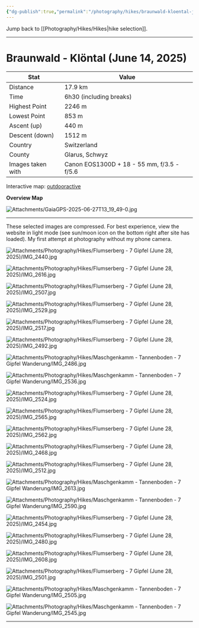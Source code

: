 ```yaml
---
{"dg-publish":true,"permalink":"/photography/hikes/braunwald-kloental-june-14-2025/","hide":"true","updated":"2025-06-28T23:21:26.933+02:00"}
---
```


Jump back to [[Photography/Hikes/Hikes\|hike selection]].

---
# Braunwald - Klöntal (June 14, 2025)

| Stat              | Value                                      |
| ----------------- | ------------------------------------------ |
| Distance          | 17.9 km                                    |
| Time              | 6h30 (including breaks)                    |
| Highest Point     | 2246 m                                     |
| Lowest Point      | 853 m                                      |
| Ascent (up)       | 440 m                                      |
| Descent (down)    | 1512 m                                     |
| Country           | Switzerland                                |
| County            | Glarus, Schwyz                             |
| Images taken with | Canon EOS1300D + 18 - 55 mm, f/3.5 - f/5.6 |

Interactive map: [outdooractive](https://www.outdooractive.com/en/route/hiking-trail/canton-of-glarus/braunwald-kloental/57076907/#dm=1)

**Overview Map**

![Attachments/GaiaGPS-2025-06-27T13_19_49-0.jpg](/img/user/Attachments/GaiaGPS-2025-06-27T13_19_49-0.jpg)

---
These selected images are compressed. For best experience, view the website in light mode (see sun/moon icon on the bottom right after site has loaded). My first attempt at photography without my phone camera.

![Attachments/Photography/Hikes/Flumserberg - 7 Gipfel (June 28, 2025)/IMG_2440.jpg](/img/user/Attachments/Photography/Hikes/Flumserberg%20-%207%20Gipfel%20(June%2028,%202025)/IMG_2440.jpg)

![Attachments/Photography/Hikes/Flumserberg - 7 Gipfel (June 28, 2025)/IMG_2616.jpg](/img/user/Attachments/Photography/Hikes/Flumserberg%20-%207%20Gipfel%20(June%2028,%202025)/IMG_2616.jpg)

![Attachments/Photography/Hikes/Flumserberg - 7 Gipfel (June 28, 2025)/IMG_2507.jpg](/img/user/Attachments/Photography/Hikes/Flumserberg%20-%207%20Gipfel%20(June%2028,%202025)/IMG_2507.jpg)

![Attachments/Photography/Hikes/Flumserberg - 7 Gipfel (June 28, 2025)/IMG_2529.jpg](/img/user/Attachments/Photography/Hikes/Flumserberg%20-%207%20Gipfel%20(June%2028,%202025)/IMG_2529.jpg)

![Attachments/Photography/Hikes/Flumserberg - 7 Gipfel (June 28, 2025)/IMG_2517.jpg](/img/user/Attachments/Photography/Hikes/Flumserberg%20-%207%20Gipfel%20(June%2028,%202025)/IMG_2517.jpg)

![Attachments/Photography/Hikes/Flumserberg - 7 Gipfel (June 28, 2025)/IMG_2492.jpg](/img/user/Attachments/Photography/Hikes/Flumserberg%20-%207%20Gipfel%20(June%2028,%202025)/IMG_2492.jpg)

![Attachments/Photography/Hikes/Maschgenkamm - Tannenboden - 7 Gipfel Wanderung/IMG_2486.jpg](/img/user/Attachments/Photography/Hikes/Maschgenkamm%20-%20Tannenboden%20-%207%20Gipfel%20Wanderung/IMG_2486.jpg)

![Attachments/Photography/Hikes/Maschgenkamm - Tannenboden - 7 Gipfel Wanderung/IMG_2536.jpg](/img/user/Attachments/Photography/Hikes/Maschgenkamm%20-%20Tannenboden%20-%207%20Gipfel%20Wanderung/IMG_2536.jpg)

![Attachments/Photography/Hikes/Flumserberg - 7 Gipfel (June 28, 2025)/IMG_2524.jpg](/img/user/Attachments/Photography/Hikes/Flumserberg%20-%207%20Gipfel%20(June%2028,%202025)/IMG_2524.jpg)

![Attachments/Photography/Hikes/Flumserberg - 7 Gipfel (June 28, 2025)/IMG_2565.jpg](/img/user/Attachments/Photography/Hikes/Flumserberg%20-%207%20Gipfel%20(June%2028,%202025)/IMG_2565.jpg)

![Attachments/Photography/Hikes/Flumserberg - 7 Gipfel (June 28, 2025)/IMG_2562.jpg](/img/user/Attachments/Photography/Hikes/Flumserberg%20-%207%20Gipfel%20(June%2028,%202025)/IMG_2562.jpg)

![Attachments/Photography/Hikes/Flumserberg - 7 Gipfel (June 28, 2025)/IMG_2468.jpg](/img/user/Attachments/Photography/Hikes/Flumserberg%20-%207%20Gipfel%20(June%2028,%202025)/IMG_2468.jpg)

![Attachments/Photography/Hikes/Flumserberg - 7 Gipfel (June 28, 2025)/IMG_2512.jpg](/img/user/Attachments/Photography/Hikes/Flumserberg%20-%207%20Gipfel%20(June%2028,%202025)/IMG_2512.jpg)

![Attachments/Photography/Hikes/Maschgenkamm - Tannenboden - 7 Gipfel Wanderung/IMG_2613.jpg](/img/user/Attachments/Photography/Hikes/Maschgenkamm%20-%20Tannenboden%20-%207%20Gipfel%20Wanderung/IMG_2613.jpg)

![Attachments/Photography/Hikes/Maschgenkamm - Tannenboden - 7 Gipfel Wanderung/IMG_2590.jpg](/img/user/Attachments/Photography/Hikes/Maschgenkamm%20-%20Tannenboden%20-%207%20Gipfel%20Wanderung/IMG_2590.jpg)

![Attachments/Photography/Hikes/Flumserberg - 7 Gipfel (June 28, 2025)/IMG_2454.jpg](/img/user/Attachments/Photography/Hikes/Flumserberg%20-%207%20Gipfel%20(June%2028,%202025)/IMG_2454.jpg)

![Attachments/Photography/Hikes/Flumserberg - 7 Gipfel (June 28, 2025)/IMG_2480.jpg](/img/user/Attachments/Photography/Hikes/Flumserberg%20-%207%20Gipfel%20(June%2028,%202025)/IMG_2480.jpg)

![Attachments/Photography/Hikes/Flumserberg - 7 Gipfel (June 28, 2025)/IMG_2608.jpg](/img/user/Attachments/Photography/Hikes/Flumserberg%20-%207%20Gipfel%20(June%2028,%202025)/IMG_2608.jpg)

![Attachments/Photography/Hikes/Flumserberg - 7 Gipfel (June 28, 2025)/IMG_2501.jpg](/img/user/Attachments/Photography/Hikes/Flumserberg%20-%207%20Gipfel%20(June%2028,%202025)/IMG_2501.jpg)

![Attachments/Photography/Hikes/Maschgenkamm - Tannenboden - 7 Gipfel Wanderung/IMG_2505.jpg](/img/user/Attachments/Photography/Hikes/Maschgenkamm%20-%20Tannenboden%20-%207%20Gipfel%20Wanderung/IMG_2505.jpg)

![Attachments/Photography/Hikes/Maschgenkamm - Tannenboden - 7 Gipfel Wanderung/IMG_2545.jpg](/img/user/Attachments/Photography/Hikes/Maschgenkamm%20-%20Tannenboden%20-%207%20Gipfel%20Wanderung/IMG_2545.jpg)

---